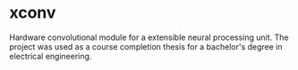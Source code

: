 # xconv
Hardware convolutional module for a extensible neural processing unit. The project was used as a course completion thesis for a bachelor's degree in electrical engineering.
